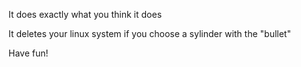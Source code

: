 It does exactly what you think it does

It deletes your linux system if you choose a sylinder with the "bullet"

Have fun!
